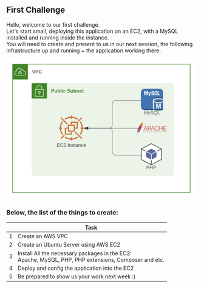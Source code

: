 ## First Challenge

Hello, welcome to our first challenge.\
Let's start small, deploying this application on an EC2, with a MySQL installed and running inside the instance.\
You will need to create and present to us in our next session, the following infrastructure up and running + the application working there.

<img src="./assets/first_challenge.png" alt="first" width="500"/>



### Below, the list of the things to create:

|  | Task |
|------|-------------|
|1|Create an AWS VPC|
|2|Create an Ubuntu Server using AWS EC2|
|3|Install All the necessary packages in the EC2: <br> Apache, MySQL, PHP, PHP extensions, Composer and etc.|
|4|Deploy and config the application into the EC2|
|5|Be prepared to show us your work next week :)|
